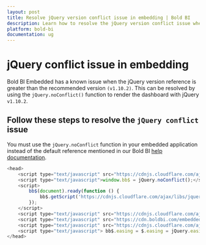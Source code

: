 ```yaml
---
layout: post
title: Resolve jQuery version conflict issue in embedding | Bold BI
description: Learn how to resolve the jQuery version conflict issue when using a higher version of jQuery in your Web application with the Bold BI Embedded dashboard.
platform: bold-bi
documentation: ug
---
```


# jQuery conflict issue in embedding

Bold BI Embedded has a known issue when the jQuery version reference is greater than the recommended version `(v1.10.2)`. This can be resolved by using the `jQuery.noConflict()` function to render the dashboard with jQuery `v1.10.2`.

## Follow these steps to resolve the `jQuery conflict` issue

You must use the `jQuery.noConflict` function in your embedded application instead of the default reference mentioned in our Bold BI [help documentation](/getting-started/embedding-in-your-application/#how-to-use-bold-bi-wrapper-inside-your-html-page).

```js
<head> 
    <script type="text/javascript" src="https://cdnjs.cloudflare.com/ajax/libs/jquery/1.10.2/jquery.min.js"></script> <!--jQuery version recommended for Bold BI--> 
    <script type="text/javascript">window.bb$ = jQuery.noConflict();</script> 
    <script> 
        bb$(document).ready(function () { 
            bb$.getScript('https://cdnjs.cloudflare.com/ajax/libs/jquery-easing/1.3/jquery.easing.min.js'); 
        }); 
    </script> 
    <script type="text/javascript" src="https://cdnjs.cloudflare.com/ajax/libs/jsrender/1.0.0-beta/jsrender.min.js"></script> 
    <script type="text/javascript" src="https://cdn.boldbi.com/embedded-sdk/v4.1.36/embed-js.js"></script>
    <script type="text/javascript" src="https://cdnjs.cloudflare.com/ajax/libs/jquery/3.6.0/jquery.min.js"></script> <!--3.6.0 version of jQuery -->
    <script type="text/javascript"> bb$.easing = $.easing = jQuery.easing </script>
</head>
```


